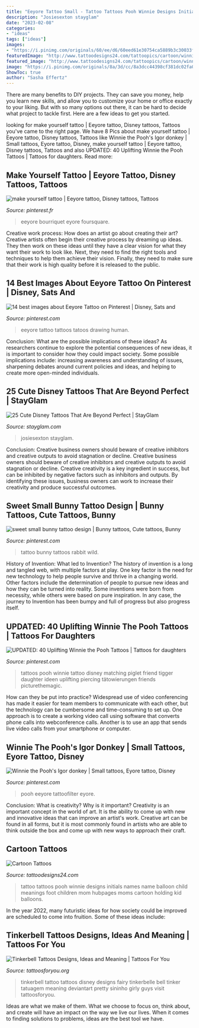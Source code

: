```yaml
---
title: "Eeyore Tattoo Small - Tattoo Tattoos Pooh Winnie Designs Initials Names Name Balloon Child Meanings Foot Children Mom Hubpages Moms Cartoon Holding Kid Balloons"
description: "Josiesexton stayglam"
date: "2023-02-08"
categories:
- "ideas"
tags: ["ideas"]
images:
- "https://i.pinimg.com/originals/60/ee/d6/60eed61e30754ca5889b3c30033f21f3.jpg"
featuredImage: "http://www.tattoodesigns24.com/tattoopics/cartoon/winnie_the_pooh/winnie_the_pooh_tattoo_6.jpg"
featured_image: "http://www.tattoodesigns24.com/tattoopics/cartoon/winnie_the_pooh/winnie_the_pooh_tattoo_6.jpg"
image: "https://i.pinimg.com/originals/8a/3d/cc/8a3dcc44398cf381dc02fa0dd4fe0b84.jpg"
ShowToc: true
author: "Sasha Effertz"
---
```



There are many benefits to DIY projects. They can save you money, help you learn new skills, and allow you to customize your home or office exactly to your liking. But with so many options out there, it can be hard to decide what project to tackle first. Here are a few ideas to get you started.

	

		
looking for make yourself tattoo | Eeyore tattoo, Disney tattoos, Tattoos you've came to the right page. We have 8 Pics about make yourself tattoo | Eeyore tattoo, Disney tattoos, Tattoos like Winnie the Pooh&#039;s Igor donkey | Small tattoos, Eyore tattoo, Disney, make yourself tattoo | Eeyore tattoo, Disney tattoos, Tattoos and also UPDATED: 40 Uplifting Winnie the Pooh Tattoos | Tattoos for daughters. Read more:
		
    
## Make Yourself Tattoo | Eeyore Tattoo, Disney Tattoos, Tattoos

<img loading=lazy src="https://i.pinimg.com/736x/18/ce/de/18cedeb24c418ac83362be4ce9527cc6--lucky-boy-eeyore-tattoo.jpg" onerror="this.onerror=null;this.src='https://tse1.mm.bing.net/th?id=OIP.zo-ajsJ2Lc7wgKkDQ50rbgHaHE&amp;pid=15.1';" alt="make yourself tattoo | Eeyore tattoo, Disney tattoos, Tattoos">

_Source: pinterest.fr_

>eeyore bourriquet eyore foursquare. 

	

Creative work process: How does an artist go about creating their art?
Creative artists often begin their creative process by dreaming up ideas. They then work on these ideas until they have a clear vision for what they want their work to look like. Next, they need to find the right tools and techniques to help them achieve their vision. Finally, they need to make sure that their work is high quality before it is released to the public.

    
## 14 Best Images About Eeyore Tattoo On Pinterest | Disney, Sats And

<img loading=lazy src="https://s-media-cache-ak0.pinimg.com/736x/be/45/57/be4557f95d82c547183c24cded4f0a29--eeyore-tattoo-baby-ideas.jpg" onerror="this.onerror=null;this.src='https://tse1.mm.bing.net/th?id=OIP.xU2xgOblM3xscLMXlH92VAHaKO&amp;pid=15.1';" alt="14 best images about Eeyore Tattoo on Pinterest | Disney, Sats and">

_Source: pinterest.com_

>eeyore tattoo tattoos tatoos drawing human. 

	

Conclusion: What are the possible implications of these ideas?
As researchers continue to explore the potential consequences of new ideas, it is important to consider how they could impact society. Some possible implications include: increasing awareness and understanding of issues, sharpening debates around current policies and ideas, and helping to create more open-minded individuals.

    
## 25 Cute Disney Tattoos That Are Beyond Perfect | StayGlam

<img loading=lazy src="https://stayglam.com/wp-content/uploads/2016/06/josiesexton_12224668_914988711928497_654832960_n.jpg" onerror="this.onerror=null;this.src='https://tse4.mm.bing.net/th?id=OIP.nhW_vxaozBLxmyd1cxtrKAHaHa&amp;pid=15.1';" alt="25 Cute Disney Tattoos That Are Beyond Perfect | StayGlam">

_Source: stayglam.com_

>josiesexton stayglam. 

	

Conclusion: Creative business owners should beware of creative inhibitors and creative outputs to avoid stagnation or decline.
Creative business owners should beware of creative inhibitors and creative outputs to avoid stagnation or decline. Creative creativity is a key ingredient in success, but can be inhibited by negative factors such as inhibitors and outputs. By identifying these issues, business owners can work to increase their creativity and produce successful outcomes.

    
## Sweet Small Bunny Tattoo Design | Bunny Tattoos, Cute Tattoos, Bunny

<img loading=lazy src="https://i.pinimg.com/originals/8a/3d/cc/8a3dcc44398cf381dc02fa0dd4fe0b84.jpg" onerror="this.onerror=null;this.src='https://tse4.mm.bing.net/th?id=OIP.O3SlsT4aOSID_IExStWTdAHaHk&amp;pid=15.1';" alt="sweet small bunny tattoo design | Bunny tattoos, Cute tattoos, Bunny">

_Source: pinterest.com_

>tattoo bunny tattoos rabbit wild. 

	

History of Invention: What led to Invention?
The history of invention is a long and tangled web, with multiple factors at play. One key factor is the need for new technology to help people survive and thrive in a changing world. Other factors include the determination of people to pursue new ideas and how they can be turned into reality. Some inventions were born from necessity, while others were based on pure inspiration. In any case, the journey to Invention has been bumpy and full of progress but also progress itself.

    
## UPDATED: 40 Uplifting Winnie The Pooh Tattoos | Tattoos For Daughters

<img loading=lazy src="https://i.pinimg.com/originals/60/ee/d6/60eed61e30754ca5889b3c30033f21f3.jpg" onerror="this.onerror=null;this.src='https://tse2.mm.bing.net/th?id=OIP.r3eYxcHQz7OoLsgJfYrk0wHaHa&amp;pid=15.1';" alt="UPDATED: 40 Uplifting Winnie the Pooh Tattoos | Tattoos for daughters">

_Source: pinterest.com_

>tattoos pooh winnie tattoo disney matching piglet friend tigger daughter ideen uplifting piercing tätowierungen friends picturethemagic. 

	

How can they be put into practice?
Widespread use of video conferencing has made it easier for team members to communicate with each other, but the technology can be cumbersome and time-consuming to set up. One approach is to create a working video call using software that converts phone calls into webconference calls. Another is to use an app that sends live video calls from your smartphone or computer.

    
## Winnie The Pooh&#039;s Igor Donkey | Small Tattoos, Eyore Tattoo, Disney

<img loading=lazy src="https://i.pinimg.com/736x/8b/5b/36/8b5b36192064b0189bdc7be86bff6683.jpg" onerror="this.onerror=null;this.src='https://tse3.mm.bing.net/th?id=OIP.NX1G6qy6M_4CSZ8MeM3o2AHaJP&amp;pid=15.1';" alt="Winnie the Pooh&#039;s Igor donkey | Small tattoos, Eyore tattoo, Disney">

_Source: pinterest.com_

>pooh eeyore tattoofilter eyore. 

	

Conclusion: What is creativity? Why is it important?
Creativity is an important concept in the world of art. It is the ability to come up with new and innovative ideas that can improve an artist's work. Creative art can be found in all forms, but it is most commonly found in artists who are able to think outside the box and come up with new ways to approach their craft.

    
## Cartoon Tattoos

<img loading=lazy src="http://www.tattoodesigns24.com/tattoopics/cartoon/winnie_the_pooh/winnie_the_pooh_tattoo_6.jpg" onerror="this.onerror=null;this.src='https://tse1.mm.bing.net/th?id=OIP.HfpRKGkE1SLleV-DbGtQ2gHaJ4&amp;pid=15.1';" alt="Cartoon Tattoos">

_Source: tattoodesigns24.com_

>tattoo tattoos pooh winnie designs initials names name balloon child meanings foot children mom hubpages moms cartoon holding kid balloons. 

	

In the year 2022, many futuristic ideas for how society could be improved are scheduled to come into fruition. Some of these ideas include: 

    
## Tinkerbell Tattoos Designs, Ideas And Meaning | Tattoos For You

<img loading=lazy src="https://www.tattoosforyou.org/wp-content/uploads/2016/03/Tinkerbell-Tattoo-Ideas.jpg" onerror="this.onerror=null;this.src='https://tse1.mm.bing.net/th?id=OIP.6eyLAIgi-XRM5qvGEg3SQwHaJ4&amp;pid=15.1';" alt="Tinkerbell Tattoos Designs, Ideas and Meaning | Tattoos For You">

_Source: tattoosforyou.org_

>tinkerbell tattoo tattoos disney designs fairy tinkerbelle bell tinker tatuagem meaning deviantart pretty sininho girly guys visit tattoosforyou. 

	

Ideas are what we make of them. What we choose to focus on, think about, and create will have an impact on the way we live our lives. When it comes to finding solutions to problems, ideas are the best tool we have.

